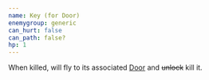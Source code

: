 ```yaml
---
name: Key (for Door)
enemygroup: generic
can_hurt: false
can_path: false?
hp: 1
---
```


When killed, will fly to its associated [Door](#enemy-door-for-key) and ~~unlock~~ kill it.
